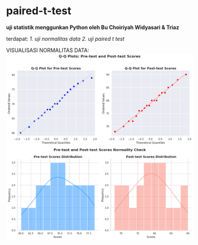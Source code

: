# paired-t-test
**uji statistik menggunkan Python oleh Bu Choiriyah Widyasari & Triaz**

terdapat:
*1. uji normalitas data*
*2. uji paired t test*


VISUALISASI NORMALITAS DATA:
![Distribusi Frekuensi](img/qqnormality.png)
![Distribusi Frekuensi](img/normalitydist.png)
